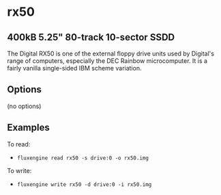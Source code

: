 rx50
====
## 400kB 5.25" 80-track 10-sector SSDD
<!-- This file is automatically generated. Do not edit. -->

The Digital RX50 is one of the external floppy drive units used by Digital's
range of computers, especially the DEC Rainbow microcomputer. It is a fairly
vanilla single-sided IBM scheme variation.

## Options

(no options)

## Examples

To read:

  - `fluxengine read rx50 -s drive:0 -o rx50.img`

To write:

  - `fluxengine write rx50 -d drive:0 -i rx50.img`


